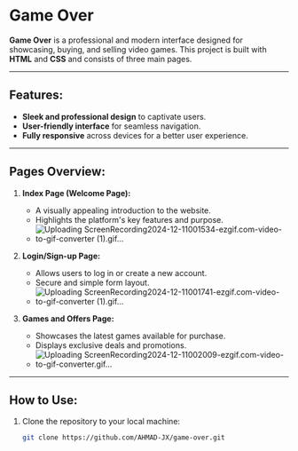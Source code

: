 # Game Over

**Game Over** is a professional and modern interface designed for showcasing, buying, and selling video games. This project is built with **HTML** and **CSS** and consists of three main pages.

---

## Features:
- **Sleek and professional design** to captivate users.
- **User-friendly interface** for seamless navigation.
- **Fully responsive** across devices for a better user experience.

---

## Pages Overview:
1. **Index Page (Welcome Page):**
   - A visually appealing introduction to the website.
   - Highlights the platform's key features and purpose.
   - ![Uploading ScreenRecording2024-12-11001534-ezgif.com-video-to-gif-converter (1).gif…]()


2. **Login/Sign-up Page:**
   - Allows users to log in or create a new account.
   - Secure and simple form layout.
   - ![Uploading ScreenRecording2024-12-11001741-ezgif.com-video-to-gif-converter (1).gif…]()


3. **Games and Offers Page:**
   - Showcases the latest games available for purchase.
   - Displays exclusive deals and promotions.
   - ![Uploading ScreenRecording2024-12-11002009-ezgif.com-video-to-gif-converter.gif…]()


---

## How to Use:
1. Clone the repository to your local machine:
   ```bash
   git clone https://github.com/AHMAD-JX/game-over.git
